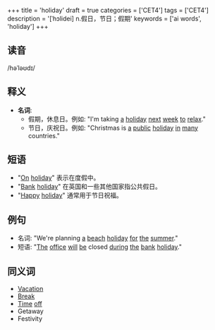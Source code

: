 +++
title = 'holiday'
draft = true
categories = ['CET4']
tags = ['CET4']
description = '[ˈhɔlidei] n.假日，节日；假期'
keywords = ['ai words', 'holiday']
+++

## 读音
/həˈləʊdɪ/

## 释义
- **名词**:
  - 假期，休息日。例如: "I'm taking [a](/post/a/) [holiday](/post/holiday/) [next](/post/next/) [week](/post/week/) [to](/post/to/) [relax](/post/relax/)."
  - 节日，庆祝日。例如: "Christmas is [a](/post/a/) [public](/post/public/) [holiday](/post/holiday/) [in](/post/in/) [many](/post/many/) countries."

## 短语
- "[On](/post/on/) [holiday](/post/holiday/)" 表示在度假中。
- "[Bank](/post/bank/) [holiday](/post/holiday/)" 在英国和一些其他国家指公共假日。
- "[Happy](/post/happy/) [holiday](/post/holiday/)" 通常用于节日祝福。

## 例句
- 名词: "We're planning [a](/post/a/) [beach](/post/beach/) [holiday](/post/holiday/) [for](/post/for/) [the](/post/the/) [summer](/post/summer/)."
- 短语: "[The](/post/the/) [office](/post/office/) [will](/post/will/) [be](/post/be/) closed [during](/post/during/) [the](/post/the/) [bank](/post/bank/) [holiday](/post/holiday/)."

## 同义词
- [Vacation](/post/vacation/)
- [Break](/post/break/)
- [Time](/post/time/) [off](/post/off/)
- Getaway
- Festivity
